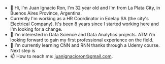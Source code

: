 - 👋 Hi, I’m Juan Ignacio Ron, I'm 32 year old and I'm from La Plata City, in Buenos Aires Province, Argentina.
- Currently I'm working as a HR Coordinator in Edelap SA (the city's Electrical Company). It's been 8 years since I started working here and I'm looking for a change.
- 👀 I’m interested in Data Science and Data Analytics projects. ATM i'm looking forward to gain my first professional experience on the field.
- 🌱 I’m currently learning CNN and RNN thanks through a Udemy course. Next step is 
- 📫 How to reach me: juanignacioron@gmail.com.

<!---
JI-RON/JI-RON is a ✨ special ✨ repository because its `README.md` (this file) appears on your GitHub profile.
You can click the Preview link to take a look at your changes.
--->
